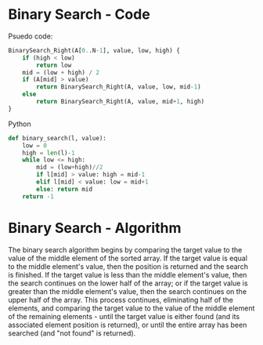 # Binary Search - Code

Psuedo code:
```python
BinarySearch_Right(A[0..N-1], value, low, high) {
    if (high < low)
        return low
    mid = (low + high) / 2
    if (A[mid] > value)
        return BinarySearch_Right(A, value, low, mid-1)
    else
        return BinarySearch_Right(A, value, mid+1, high)
}
```

Python
```python
def binary_search(l, value):
    low = 0
    high = len(l)-1
    while low <= high: 
        mid = (low+high)//2
        if l[mid] > value: high = mid-1
        elif l[mid] < value: low = mid+1
        else: return mid
    return -1
```

# Binary Search - Algorithm

The binary search algorithm begins by comparing the target value to the value of the middle element of the sorted array. If the target value is equal to the middle element's value, then the position is returned and the search is finished. If the target value is less than the middle element's value, then the search continues on the lower half of the array; or if the target value is greater than the middle element's value, then the search continues on the upper half of the array. This process continues, eliminating half of the elements, and comparing the target value to the value of the middle element of the remaining elements - until the target value is either found (and its associated element position is returned), or until the entire array has been searched (and "not found" is returned).

